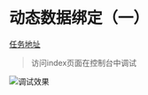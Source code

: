 # 动态数据绑定（一）

[任务地址](http://ife.baidu.com/course/detail/id/15)

> 访问index页面在控制台中调试

![调试效果](http://oji7gwhr9.bkt.clouddn.com/WechatIMG3-201733.jpeg)